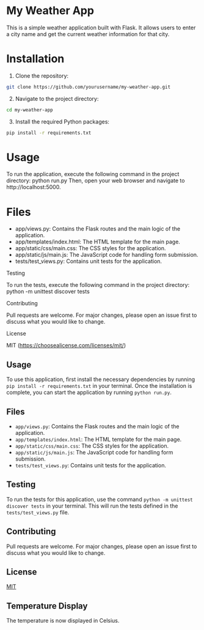 # My Weather App

This is a simple weather application built with Flask. It allows users to enter a city name and get the current weather information for that city.

# Installation

1. Clone the repository:
```sh
git clone https://github.com/yourusername/my-weather-app.git
```
2. Navigate to the project directory:
```sh
cd my-weather-app
```
3. Install the required Python packages:
```sh
pip install -r requirements.txt
```

# Usage

To run the application, execute the following command in the project directory:
python run.py
Then, open your web browser and navigate to http://localhost:5000.

# Files

- app/views.py: Contains the Flask routes and the main logic of the application.
- app/templates/index.html: The HTML template for the main page.
- app/static/css/main.css: The CSS styles for the application.
- app/static/js/main.js: The JavaScript code for handling form submission.
- tests/test_views.py: Contains unit tests for the application.

Testing

To run the tests, execute the following command in the project directory:
python -m unittest discover tests

Contributing

Pull requests are welcome. For major changes, please open an issue first to discuss what you would like to change.

License

MIT (https://choosealicense.com/licenses/mit/)

## Usage

To use this application, first install the necessary dependencies by running `pip install -r requirements.txt` in your terminal. Once the installation is complete, you can start the application by running `python run.py`.

## Files

- `app/views.py`: Contains the Flask routes and the main logic of the application.
- `app/templates/index.html`: The HTML template for the main page.
- `app/static/css/main.css`: The CSS styles for the application.
- `app/static/js/main.js`: The JavaScript code for handling form submission.
- `tests/test_views.py`: Contains unit tests for the application.

## Testing

To run the tests for this application, use the command `python -m unittest discover tests` in your terminal. This will run the tests defined in the `tests/test_views.py` file.


## Contributing

Pull requests are welcome. For major changes, please open an issue first to discuss what you would like to change.

## License

[MIT](https://choosealicense.com/licenses/mit/)

## Temperature Display

The temperature is now displayed in Celsius.
